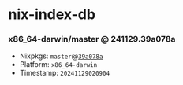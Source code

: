 # nix-index-db
### x86_64-darwin/master @ 241129.39a078a
- Nixpkgs: `master`@[`39a078a`](https://github.com/NixOS/nixpkgs/commit/39a078a3ef580c6fff40ef8d7651ddd7c2fcc39c)
- Platform: `x86_64-darwin`
- Timestamp: `20241129020904`
